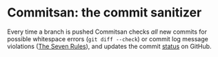 # Commitsan: the commit sanitizer
Every time a branch is pushed Commitsan checks _all_ new commits for possible
whitespace errors (`git diff --check`) or commit log message violations
([The Seven Rules](http://chris.beams.io/posts/git-commit/#seven-rules)), and
updates the commit [status](https://github.com/blog/1227-commit-status-api)
on GitHub.
